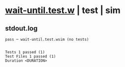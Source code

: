 # [wait-until.test.w](../../../../../../examples/tests/sdk_tests/util/wait-until.test.w) | test | sim

## stdout.log
```log
pass ─ wait-until.test.wsim (no tests)
 
 
Tests 1 passed (1)
Test Files 1 passed (1)
Duration <DURATION>
```

